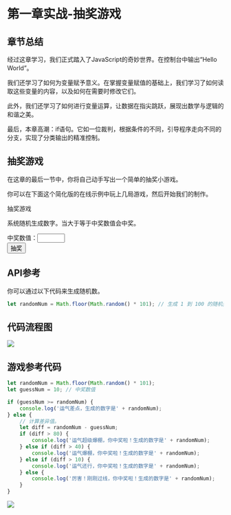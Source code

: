 # 第一章实战-抽奖游戏

## 章节总结

经过这章学习，我们正式踏入了JavaScript的奇妙世界。在控制台中输出“Hello World”。

我们还学习了如何为变量赋予意义。在掌握变量赋值的基础上，我们学习了如何读取这些变量的内容，以及如何在需要时修改它们。

此外，我们还学习了如何进行变量运算，让数据在指尖跳跃，展现出数学与逻辑的和谐之美。

最后，本章高潮：if语句。它如一位裁判，根据条件的不同，引导程序走向不同的分支，实现了分类输出的精准控制。


##  抽奖游戏

在这章的最后一节中，你将自己动手写出一个简单的抽奖小游戏。

你可以在下面这个简化版的在线示例中玩上几局游戏，然后开始我们的制作。

<div :class="$style.demo">
  <p :class="$style.demo_title">抽奖游戏</p>
  <p :class="$style.demo_intro">系统随机生成数字。当大于等于中奖数值会中奖。</p>
  <div :class="$style.demo_input_box">
    中奖数值：<input type="number" min="0" max="100" v-model="guessNum" @keyup.enter="ok" />
  </div>
  <div :class="$style.demo_btns">
    <button :class="$style.demo_ok" @click="ok">抽奖</button>
  </div>
</div>

##  API参考
你可以通过以下代码来生成随机数。
```javascript
let randomNum = Math.floor(Math.random() * 101); // 生成 1 到 100 的随机整数
```

##  代码流程图
![](/QQ20240918-200535.png)


##  游戏参考代码

```javascript
let randomNum = Math.floor(Math.random() * 101); 
let guessNum = 10; // 中奖数值

if (guessNum >= randomNum) {
    console.log('运气差点，生成的数字是' + randomNum);
} else {
    // 计算差异值。
    let diff = randomNum - guessNum;
    if (diff > 80) {
        console.log('运气超级爆棚，你中奖啦！生成的数字是' + randomNum);
    } else if (diff > 40) {
        console.log('运气爆棚，你中奖啦！生成的数字是' + randomNum);
    } else if (diff > 10) {
        console.log('运气还行，你中奖啦！生成的数字是' + randomNum);
    } else {
        console.log('厉害！刚刚过线，你中奖啦！生成的数字是' + randomNum);
    }
}
```
![](/QQ20240918-201428.png)






<script setup>
  import { ref } from 'vue';
  let randomNum = 0;
  const guessNum = ref(0);
  guessNum.value = null;
  function ok(){
    if(!guessNum.value){
      return alert('请先输入中奖数值，范围：0-100');
    }
    randomNum = Math.floor(Math.random()*101);

    if (guessNum.value >= randomNum) {
        alert('运气差点，生成的数字是' + randomNum);
    } else {
        // 计算差异值。
        let diff = randomNum - guessNum.value;
        if (diff > 80) {
            alert('运气超级爆棚，你中奖啦！生成的数字是' + randomNum);
        } else if (diff > 40) {
            alert('运气爆棚，你中奖啦！生成的数字是' + randomNum);
        } else if (diff > 10) {
            alert('运气还行，你中奖啦！生成的数字是' + randomNum);
        } else {
            alert('厉害！刚刚过线，你中奖啦！生成的数字是' + randomNum);
        }
    }
  }
</script>

<style module>
.demo {
  width: 70%;
  /* height: 200px; */
  background-color: #f0f0f0;
  color: #0e0e0e;
  border-radius: 5px;
  margin: auto;
  display: flex;
  flex-direction: column;
  justify-content: space-evenly;
}
.demo_title {
  font-size: 25px;
  text-align: center;
}
.demo_intro {
  margin: 0px !important;
  color: #0f0f0f;
  padding: 0px 20px 0px 20px;
}
.demo_btns {
  display: flex;
  justify-content: center;
}
.demo button {
  background-color: #388e3c;
  width: 100px;
  margin: 10px;
}
.demo input {
  border-bottom: 2px solid #336699;
  width: 100px;
}
.demo_input_box{
  align-self: center;
}
</style>